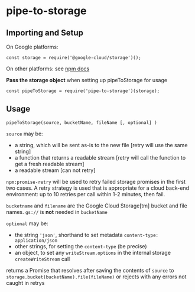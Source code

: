 # pipe-to-storage

## Importing and Setup

On Google platforms:

    const storage = require('@google-cloud/storage')();

On other platforms: see [npm docs](https://www.npmjs.com/package/@google-cloud/storage)

**Pass the storage object** when setting up pipeToStorage for usage

    const pipeToStorage = require('pipe-to-storage')(storage);

## Usage

    pipeToStorage(source, bucketName, fileName [, optional] )

`source` may be:

* a string, which will be sent as-is to the new file [retry will use the same string]
* a function that returns a readable stream [retry will call the function to get a fresh readable stream]
* a readable stream [can not retry]

`npm:promise-retry` will be used to retry failed storage promises in the first two cases.  A retry strategy
is used that is appropriate for a cloud back-end environment: up to 10 retries per call within 1-2 minutes, then fail.

`bucketname` and `filename` are the Google Cloud Storage[tm] bucket and file names.  `gs://` is **not** needed in `bucketName`

`optional` may be:

* the string `'json'`, shorthand to set metadata `content-type: application/json`
* other strings, for setting the `content-type` (be precise)
* an object, to set any `writeStream.options` in the internal storage `createWriteStream` call

returns a Promise that resolves after saving the contents of `source` to 
`storage.bucket(bucketName).file(fileName)` or rejects with any errors not caught in retrys




